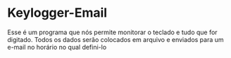 <h1>Keylogger-Email</h1>

<p1>Esse é um programa que nós permite monitorar o teclado e tudo que for digitado. Todos os dados serão colocados em arquivo e enviados para um e-mail no horário no qual defini-lo</p1>
